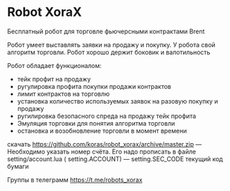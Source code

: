 # Robot XoraX
Бесплатный робот для торговле фьючерсными контрактами Brent

Робот умеет выставлять заявки на продажу и покупку. У робота свой алгоритм торговли. 
Робот хорошо держит боковик и валотильность

Робот обладает функционалом:
- тейк профит на продажу
- ругулировка профита покупки продажи контрактов
- лимит контрактов на торговлю
- установка количество используемых заявок на разовую покупку и продажу
- ругилировка безопасного спреда на продажу тейк профита
- Эмуляция торговки для понятия алгоритма торговли
- остановка и возобновление торговли в момент времени

скачать https://github.com/koras/robot_xorax/archive/master.zip 
— Необходимо указать номер счёта. Его надо прописать в файле setting/account.lua  ( setting.ACCOUNT)
— setting.SEC_CODE текущий код бумаги

Группы в телеграмм https://t.me/robots_xorax
